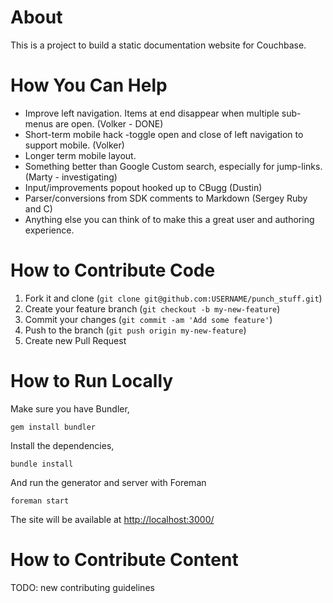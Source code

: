About
=====

This is a project to build a static documentation website for
Couchbase.

How You Can Help
================
- Improve left navigation. Items at end disappear when multiple sub-menus are open. (Volker - DONE)
- Short-term mobile hack -toggle open and close of left navigation to support mobile. (Volker)
- Longer term mobile layout.
- Something better than Google Custom search, especially for jump-links. (Marty - investigating)
- Input/improvements popout hooked up to CBugg (Dustin)
- Parser/conversions from SDK comments to Markdown (Sergey Ruby and C)
- Anything else you can think of to make this a great user and authoring experience.

How to Contribute Code
======================

1. Fork it and clone (`git clone git@github.com:USERNAME/punch_stuff.git`)
2. Create your feature branch (`git checkout -b my-new-feature`)
3. Commit your changes (`git commit -am 'Add some feature'`)
4. Push to the branch (`git push origin my-new-feature`)
5. Create new Pull Request

How to Run Locally
==================

Make sure you have Bundler,

    gem install bundler

Install the dependencies,

    bundle install

And run the generator and server with Foreman

    foreman start

The site will be available at <http://localhost:3000/>

How to Contribute Content
=========================

TODO: new contributing guidelines
